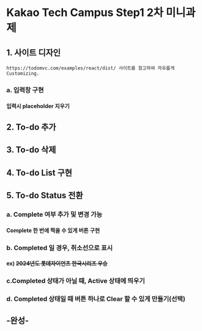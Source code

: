 # Kakao Tech Campus Step1 2차 미니과제
## 1. 사이트 디자인
    https://todomvc.com/examples/react/dist/ 사이트를 참고하여 자유롭게 Customizing.
### a. 입력창 구현
#### 입력시 placeholder 지우기
## 2. To-do 추가
## 3. To-do 삭제
## 4. To-do List 구현
## 5. To-do Status 전환
### a. Complete 여부 추가 및 변경 가능
#### Complete 한 번에 찍을 수 있게 버튼 구현
### b. Completed 일 경우, 취소선으로 표시
#### ex) ~~2024년도 롯데자이언츠 한국시리즈 우승~~
### c.Completed 상태가 아닐 때, Active 상태에 띄우기
### d. Completed 상태일 때 버튼 하나로 Clear 할 수 있게 만들기(선택)

## -완성-